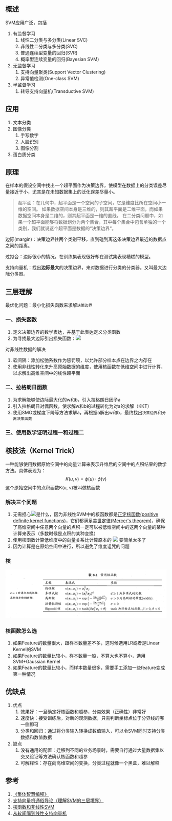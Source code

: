 ## 概述

SVM应用广泛，包括

1. 有监督学习
    1. 线性二分类与多分类(Linear SVC)
    2. 非线性二分类与多分类(SVC)
    3. 普通连续型变量的回归(SVR)
    4. 概率型连续变量的回归(Bayesian SVM)
2. 无监督学习
    1. 支持向量聚类(Support Vector Clustering)
    2. 异常值检测(One-class SVM)
3. 半监督学习
    1. 转导支持向量机(Transductive SVM)

## 应用

1. 文本分类
2. 图像分类
    1. 手写数字
    2. 人脸识别
    3. 图像分割
3. 蛋白质分类

## 原理

在样本的假设空间中找出一个超平面作为决策边界，使模型在数据上的分类误差尽量接近于小，尤其是在未知数据集上的泛化误差尽量小。

>超平面：在几何中，超平面是一个空间的子空间，它是维度比所在空间小一维的空间。 如果数据空间本身是三维的，则其超平面是二维平面，而如果数据空间本身是二维的，则其超平面是一维的直线。
>在二分类问题中，如果一个超平面能够将数据划分为两个集合，其中每个集合中包含单独的一个类别，我们就说这个超平面是数据的“决策边界“。

边际(margin)：决策边界往两个类别平移，直到碰到离这条决策边界最近的数据点之间的距离。

过拟合：边际很小的情况。在训练集表现很好却在测试集表现糟糕的模型。

支持向量机：找出**边际最大**的决策边界，来对数据进行分类的分类器。又叫最大边际分类器。

## 三层理解

最优化问题：最小化损失函数来求解``决策边界``

### 一、损失函数

1. 定义决策边界的数学表达，并基于此表达定义分类函数
2. 为寻找最大边际引出损失函数：![](https://microsoft.codecogs.com/svg.latex?\frac{||w||^2}{2})

对非线性数据的解决

1. 软间隔：添加松弛系数作为惩罚项，以允许部分样本点在边界之内存在
2. 使用非线性转化来升高原始数据的维度，使用核函数在低维空间中进行计算，以求解出高维空间中的线性超平面

### 二、拉格朗日函数

1. 为求解能够使边际最大化的w和b，引入拉格朗日因子a
2. 引入拉格朗日对偶函数，使求解w和b的过程转化为对a的求解（KKT）
3. 使用SMO或梯度下降等方法求解a，再根据a解出w和b，最终找出``决策边界``和``分离决策函数``

### 三、使用数学证明过程一和过程二



## 核技法（Kernel Trick）

一种能够使用数据原始空间中的向量计算来表示升维后的空间中的点积结果的数学方法。具体表现为：$$K(u,v)=\phi(u)\cdot\phi(v)$$ 这个原始空间中的点积函数K(u, v)被叫做核函数

### 解决三个问题

1. 无需担心![](https://microsoft.codecogs.com/svg.latex?\phi)是什么，因为非线性SVM中的核函数都是[正定核函数(positive definite kernel functions)](https://baike.baidu.com/item/%E6%AD%A3%E5%AE%9A%E6%A0%B8)，它们都满足[美世定律(Mercer's theorem)](https://blog.csdn.net/sinat_22510827/article/details/79116612)，确保了高维空间中任意两个向量的点积一定可以被低维空间中的这两个向量的某种计算来表示（多数时候是点积的某种变换）
2. 使用核函数计算低维度中的向量关系比计算原本的 ![](https://microsoft.codecogs.com/svg.latex?\phi(x{i})\cdot\phi(x{test})) 要简单太多了
3. 因为计算是在原始空间中进行，所以避免了维度诅咒的问题

### 核

![常用核函数——来自西瓜书](/images/数学之美/SVM/常用核函数by机器学习.png)

### 核函数怎么选

1. 如果Feature的数量很大，跟样本数量差不多，这时候选用LR或者是Linear Kernel的SVM
2. 如果Feature的数量比较小，样本数量一般，不算大也不算小，选用SVM+Gaussian Kernel
3. 如果Feature的数量比较小，而样本数量很多，需要手工添加一些feature变成第一种情况

## 优缺点

1. 优点
    1. 效果好：一旦确定好核函数和超参，分类效果（正确性）非常好
    2. 速度快：接受训练后，对新的观测数据，只需判断坐标点位于分界线的哪一侧即可
    3. 分类和回归：通过将分类输入转换成数值输入，可以令SVM同时支持分类数据和数值数据
2. 缺点
    1. 没有通用的配置：迁移到不同的业务场景时，需要自行通过大量数据集以交叉验证等方法确认核函数和超参
    2. 可解释性：存在向高维空间的变换，分类过程就像一个黑盒，难以解释

## 参考

1. [《集体智慧编程》](https://book.douban.com/subject/3288908/)
2. [支持向量机通俗导论（理解SVM的三层境界）](https://blog.csdn.net/v_JULY_v/article/details/7624837)
3. [核函数和非线性SVM](https://juejin.im/post/5ad1c5f75188255cb07d8c33)
4. [从软间隔到线性支持向量机](https://juejin.im/post/5aca1266f265da23906c4b25)